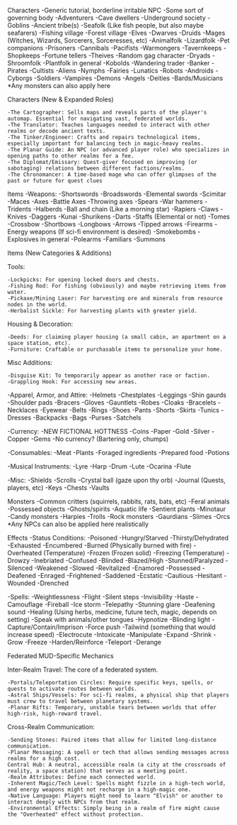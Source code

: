 Characters
    -Generic tutorial, borderline irritable NPC
    -Some sort of governing body
    -Adventurers
    -Cave dwellers
    -Underground society
    -Goblins
    -Ancient tribe(s)
    -Seafolk (Like fish people, but also maybe seafarers)
    -Fishing village
    -Forest village
    -Elves
    -Dwarves
    -Druids
    -Mages (Witches, Wizards, Sorcerers, Sorceresses, etc)
    -Animalfolk
    -Lizardfolk
    -Pet companions
    -Prisoners
    -Cannibals
    -Pacifists
    -Warmongers
    -Tavernkeeps
    -Shopkeeps
    -Fortune tellers
    -Theives
    -Random gag character
    -Dryads
    -Shroomfolk
    -Plantfolk in general
    -Kobolds
    -Wandering trader
    -Banker
    -Pirates
    -Cultists
    -Aliens
    -Nymphs
    -Fairies
    -Lunatics
    -Robots
    -Androids
    -Cyborgs
    -Soldiers
    -Vampires
    -Demons
    -Angels
    -Deities
    -Bards/Musicians
*Any monsters can also apply here

Characters (New & Expanded Roles)

    -The Cartographer: Sells maps and reveals parts of the player's automap. Essential for navigating vast, federated worlds.
    -The Translator: Teaches languages needed to interact with other realms or decode ancient texts.
    -The Tinker/Engineer: Crafts and repairs technological items, especially important for balancing tech in magic-heavy realms.
    -The Planar Guide: An NPC (or advanced player role) who specializes in opening paths to other realms for a fee.
    -The Diplomat/Emissary: Quest-giver focused on improving (or sabotaging) relations between different factions/realms.
    -The Chronomancer: A time-based mage who can offer glimpses of the past or future for quest clues


Items
-Weapons:
	-Shortswords
	-Broadswords
	-Elemental swords
	-Scimitar
	-Maces
	-Axes
	-Battle Axes
	-Throwing axes
	-Spears
	-War hammers
	-Tridents
	-Halberds
	-Ball and chain (Like a morning star)
	-Rapiers
	-Claws
	-Knives
	-Daggers
	-Kunai
	-Shurikens
	-Darts
	-Staffs (Elemental or not)
	-Tomes
	-Crossbow
	-Shortbows
	-Longbows
	-Arrows
	-Tipped arrows
	-Firearms
	-Energy weapons (If sci-fi environment is desired)
	-Smokebombs
	-Explosives in general
	-Polearms
	-Familiars
	-Summons

Items (New Categories & Additions)

Tools:

    -Lockpicks: For opening locked doors and chests.
    -Fishing Rod: For fishing (obviously) and maybe retrieving items from water.
    -Pickaxe/Mining Laser: For harvesting ore and minerals from resource nodes in the world.
    -Herbalist Sickle: For harvesting plants with greater yield.

Housing & Decoration:

    -Deeds: For claiming player housing (a small cabin, an apartment on a space station, etc).
    -Furniture: Craftable or purchasable items to personalize your home.

Misc Additions:

    -Disguise Kit: To temporarily appear as another race or faction.
    -Grappling Hook: For accessing new areas.

-Apparel, Armor, and Attire:
	-Helmets
	-Chestplates
	-Leggings
	-Shin gaurds
	-Shoulder pads
	-Bracers
	-Gloves
	-Gauntlets
	-Robes
	-Cloaks
	-Bracelets
	-Necklaces
	-Eyewear
	-Belts
	-Rings
	-Shoes
	-Pants
	-Shorts
	-Skirts
	-Tunics
	-Dresses
	-Backpacks
	-Bags
	-Purses
	-Satchels
	
-Currency:
	-NEW FICTIONAL HOTTNESS
	-Coins
	-Paper
	-Gold
	-Silver
	-Copper
	-Gems
	-No currency? (Bartering only, chumps)
	
-Consumables:
	-Meat
	-Plants
	-Foraged ingredients
	-Prepared food
	-Potions

-Musical Instruments:
	-Lyre
	-Harp
	-Drum
	-Lute
	-Ocarina
	-Flute

-Misc:
	-Shields
	-Scrolls
	-Crystal ball (gaze upon thy orb)
	-Journal (Quests, players, etc)
	-Keys
	-Chests
	-Vaults


Monsters
    -Common critters (squirrels, rabbits, rats, bats, etc)
    -Feral animals
    -Possessed objects
    -Ghosts/spirits
    -Aquatic life
    -Sentient plants
    -Minotaur
    -Candy monsters
    -Harpies
    -Trolls
    -Rock monsters
    -Gaurdians
    -Slimes
    -Orcs
*Any NPCs can also be applied here realistically


Effects 
-Status Conditions:
	-Poisoned
	-Hungry/Starved
	-Thirsty/Dehydrated
	-Exhausted
	-Encumbered
	-Burned (Physically burned with fire)
	-Overheated (Temperature)
	-Frozen (Frozen solid)
	-Freezing (Temperature)
	-Drowzy
	-Inebriated
	-Confused
	-Blinded
	-Blazed/High
	-Stunned/Paralyzed
	-Silenced
	-Weakened
	-Slowed
	-Revitalized
	-Enamored
	-Possessed
	-Deafened
	-Enraged
	-Frightened
	-Saddened
	-Ecstatic
	-Cautious
	-Hesitant
	-Wounded
	-Drenched

-Spells:
	-Weightlessness
	-Flight
	-Silent steps
	-Invisibility
	-Haste
	-Camouflage
	-Fireball
	-Ice storm
	-Telepathy
	-Stunning glare
	-Deafening sound
	-Healing (Using herbs, medicine, future tech, magic, depends on setting)
	-Speak with animals/other tongues
	-Hypnotize
	-Blinding light
	-Capture/Contain/Imprison
	-Force push
	-Tailwind (something that would increase speed)
	-Electrocute
	-Intoxicate
	-Manipulate
	-Expand
	-Shrink
	-Grow
	-Freeze
	-Harden/Reinforce
	-Teleport
	-Derange

Federated MUD-Specific Mechanics

Inter-Realm Travel: The core of a federated system.

    -Portals/Teleportation Circles: Require specific keys, spells, or quests to activate routes between worlds.
    -Astral Ships/Vessels: For sci-fi realms, a physical ship that players must crew to travel between planetary systems.
    -Planar Rifts: Temporary, unstable tears between worlds that offer high-risk, high-reward travel.

Cross-Realm Communication:

    -Sending Stones: Paired items that allow for limited long-distance communication.
    -Planar Messaging: A spell or tech that allows sending messages across realms for a high cost.
    Central Hub: A neutral, accessible realm (a city at the crossroads of reality, a space station) that serves as a meeting point.
    -Realm Attributes: Define each connected world.
    -Inherent Magic/Tech Level: Spells might fizzle in a high-tech world, and energy weapons might not recharge in a high-magic one.
    -Native Language: Players might need to learn "Elvish" or another to interact deeply with NPCs from that realm.
    -Environmental Effects: Simply being in a realm of fire might cause the "Overheated" effect without protection.
